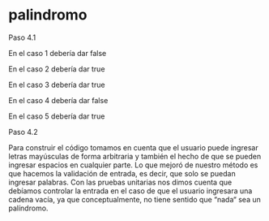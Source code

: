 # palindromo
Paso 4.1

En el caso 1 debería dar false

En el caso 2 debería dar true

En el caso 3 debería dar true

En el caso 4 debería dar false

En el caso 5 debería dar true

Paso 4.2

Para construir el código tomamos en cuenta que el usuario puede ingresar letras mayúsculas de forma arbitraria y también el hecho de que se pueden ingresar espacios en cualquier parte.
Lo que mejoró de nuestro método es que hacemos la validación de entrada, es decir, que solo se puedan ingresar palabras.
Con las pruebas unitarias nos dimos cuenta que debíamos controlar la entrada en el caso de que el usuario ingresara una cadena vacía, ya que conceptualmente, no tiene sentido que “nada“ sea un palíndromo.
